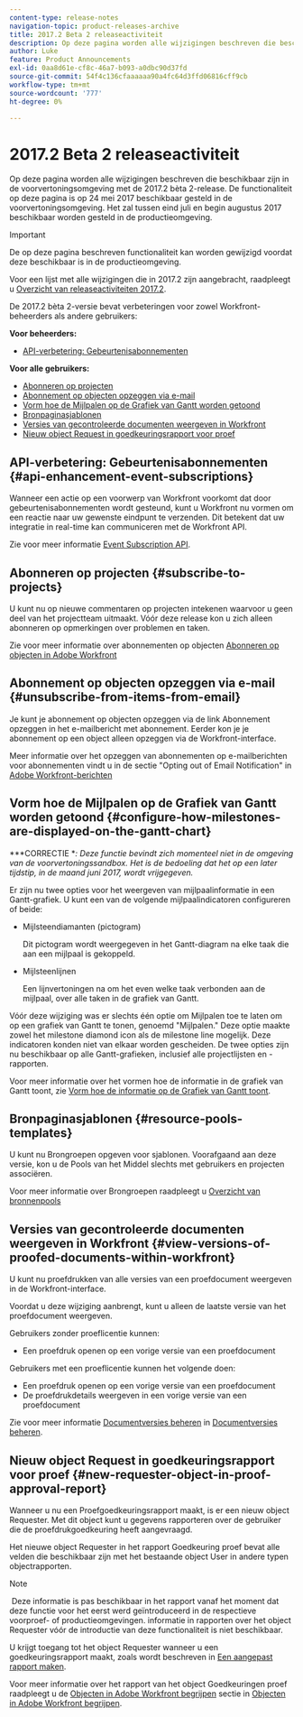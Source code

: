 ```yaml
---
content-type: release-notes
navigation-topic: product-releases-archive
title: 2017.2 Beta 2 releaseactiviteit
description: Op deze pagina worden alle wijzigingen beschreven die beschikbaar zijn in de voorvertoningsomgeving met de 2017.2 bèta 2-release. De functionaliteit op deze pagina is op 24 mei 2017 beschikbaar gesteld in de voorvertoningsomgeving. Het zal tussen eind juli en begin augustus 2017 beschikbaar worden gesteld in de productieomgeving.
author: Luke
feature: Product Announcements
exl-id: 0aa8d61e-cf8c-46a7-b093-a0dbc90d37fd
source-git-commit: 54f4c136cfaaaaaa90a4fc64d3ffd06816cff9cb
workflow-type: tm+mt
source-wordcount: '777'
ht-degree: 0%

---
```


# 2017.2 Beta 2 releaseactiviteit

Op deze pagina worden alle wijzigingen beschreven die beschikbaar zijn in de voorvertoningsomgeving met de 2017.2 bèta 2-release. De functionaliteit op deze pagina is op 24 mei 2017 beschikbaar gesteld in de voorvertoningsomgeving. Het zal tussen eind juli en begin augustus 2017 beschikbaar worden gesteld in de productieomgeving.

>[!IMPORTANT]
>
>De op deze pagina beschreven functionaliteit kan worden gewijzigd voordat deze beschikbaar is in de productieomgeving.

Voor een lijst met alle wijzigingen die in 2017.2 zijn aangebracht, raadpleegt u [Overzicht van releaseactiviteiten 2017.2](../../../../product-announcements/product-releases/quarterly-release-archive/2017.2-release-activity/2017.2-release-activity-overview.md).

De 2017.2 bèta 2-versie bevat verbeteringen voor zowel Workfront-beheerders als andere gebruikers:

**Voor beheerders:**

* [API-verbetering: Gebeurtenisabonnementen](#api-enhancement-event-subscriptions)

**Voor alle gebruikers:**

* [Abonneren op projecten](#subscribe-to-projects)
* [Abonnement op objecten opzeggen via e-mail](#unsubscribe-from-items-from-email)
* [Vorm hoe de Mijlpalen op de Grafiek van Gantt worden getoond](#configure-how-milestones-are-displayed-on-the-gantt-chart)
* [Bronpaginasjablonen](#resource-pools-templates)
* [Versies van gecontroleerde documenten weergeven in Workfront](#view-versions-of-proofed-documents-within-workfront)
* [Nieuw object Request in goedkeuringsrapport voor proef](#new-requester-object-in-proof-approval-report)

## API-verbetering: Gebeurtenisabonnementen {#api-enhancement-event-subscriptions}

Wanneer een actie op een voorwerp van Workfront voorkomt dat door gebeurtenisabonnementen wordt gesteund, kunt u Workfront nu vormen om een reactie naar uw gewenste eindpunt te verzenden. Dit betekent dat uw integratie in real-time kan communiceren met de Workfront API.

Zie voor meer informatie [Event Subscription API](../../../../wf-api/general/event-subs-api.md). 

## Abonneren op projecten {#subscribe-to-projects}

U kunt nu op nieuwe commentaren op projecten intekenen waarvoor u geen deel van het projectteam uitmaakt. Vóór deze release kon u zich alleen abonneren op opmerkingen over problemen en taken.

Zie voor meer informatie over abonnementen op objecten [Abonneren op objecten in Adobe Workfront](../../../../workfront-basics/using-notifications/subscribe-to-items-in-workfront.md)

## Abonnement op objecten opzeggen via e-mail {#unsubscribe-from-items-from-email}

Je kunt je abonnement op objecten opzeggen via de link Abonnement opzeggen in het e-mailbericht met abonnement. Eerder kon je je abonnement op een object alleen opzeggen via de Workfront-interface.

Meer informatie over het opzeggen van abonnementen op e-mailberichten voor abonnementen vindt u in de sectie &quot;Opting out of Email Notification&quot; in [Adobe Workfront-berichten](../../../../workfront-basics/using-notifications/wf-notifications.md) 

## Vorm hoe de Mijlpalen op de Grafiek van Gantt worden getoond {#configure-how-milestones-are-displayed-on-the-gantt-chart}

***CORRECTIE **: Deze functie bevindt zich momenteel niet in de omgeving van de voorvertoningssandbox. Het is de bedoeling dat het op een later tijdstip, in de maand juni 2017, wordt vrijgegeven.*

Er zijn nu twee opties voor het weergeven van mijlpaalinformatie in een Gantt-grafiek. U kunt een van de volgende mijlpaalindicatoren configureren of beide:

* Mijlsteendiamanten (pictogram)

   Dit pictogram wordt weergegeven in het Gantt-diagram na elke taak die aan een mijlpaal is gekoppeld.

* Mijlsteenlijnen

   Een lijnvertoningen na om het even welke taak verbonden aan de mijlpaal, over alle taken in de grafiek van Gantt.

Vóór deze wijziging was er slechts één optie om Mijlpalen toe te laten om op een grafiek van Gantt te tonen, genoemd &quot;Mijlpalen.&quot; Deze optie maakte zowel het milestone diamond icon als de milestone line mogelijk. Deze indicatoren konden niet van elkaar worden gescheiden. De twee opties zijn nu beschikbaar op alle Gantt-grafieken, inclusief alle projectlijsten en -rapporten. 

Voor meer informatie over het vormen hoe de informatie in de grafiek van Gantt toont, zie [Vorm hoe de informatie op de Grafiek van Gantt toont](../../../../manage-work/gantt-chart/use-the-gantt-chart/configure-info-on-gantt-chart.md).

## Bronpaginasjablonen {#resource-pools-templates}

U kunt nu Brongroepen opgeven voor sjablonen. Voorafgaand aan deze versie, kon u de Pools van het Middel slechts met gebruikers en projecten associëren.

Voor meer informatie over Brongroepen raadpleegt u [Overzicht van bronnenpools](../../../../resource-mgmt/resource-planning/resource-pools/work-with-resource-pools.md)

## Versies van gecontroleerde documenten weergeven in Workfront {#view-versions-of-proofed-documents-within-workfront}

U kunt nu proefdrukken van alle versies van een proefdocument weergeven in de Workfront-interface. 

Voordat u deze wijziging aanbrengt, kunt u alleen de laatste versie van het proefdocument weergeven.

Gebruikers zonder proeflicentie kunnen:

* Een proefdruk openen op een vorige versie van een proefdocument

Gebruikers met een proeflicentie kunnen het volgende doen:

* Een proefdruk openen op een vorige versie van een proefdocument
* De proefdrukdetails weergeven in een vorige versie van een proefdocument

Zie voor meer informatie [Documentversies beheren](../../../../documents/managing-documents/manage-document-versions.md) in [Documentversies beheren](../../../../documents/managing-documents/manage-document-versions.md).

## Nieuw object Request in goedkeuringsrapport voor proef {#new-requester-object-in-proof-approval-report}

Wanneer u nu een Proefgoedkeuringsrapport maakt, is er een nieuw object Requester. Met dit object kunt u gegevens rapporteren over de gebruiker die de proefdrukgoedkeuring heeft aangevraagd. 

Het nieuwe object Requester in het rapport Goedkeuring proef bevat alle velden die beschikbaar zijn met het bestaande object User in andere typen objectrapporten.

>[!NOTE]
>
> Deze informatie is pas beschikbaar in het rapport vanaf het moment dat deze functie voor het eerst werd geïntroduceerd in de respectieve voorproef- of productieomgevingen. informatie in rapporten over het object Requester vóór de introductie van deze functionaliteit is niet beschikbaar.

U krijgt toegang tot het object Requester wanneer u een goedkeuringsrapport maakt, zoals wordt beschreven in [Een aangepast rapport maken](../../../../reports-and-dashboards/reports/creating-and-managing-reports/create-custom-report.md).

Voor meer informatie over het rapport van het object Goedkeuringen proef raadpleegt u de [Objecten in Adobe Workfront begrijpen](../../../../workfront-basics/navigate-workfront/workfront-navigation/understand-objects.md) sectie in [Objecten in Adobe Workfront begrijpen](../../../../workfront-basics/navigate-workfront/workfront-navigation/understand-objects.md).
